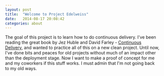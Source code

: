 ```yaml
---
layout: post
title:  "Welcome to Project Edelweiss"
date:   2014-08-17 20:08:42
categories: about
---
```

The goal of this project is to learn how to do continuous delivery. 
I've been reading the great book by Jez Huble and David Farley - [Continuous Delivery][cd], and wanted to practice all of this on a new clean project. Until now, I've done bits and peaces for old projects without much of an impact other than the deployment stage. Now I want to make a proof of concept for me and my coworkers if this stuff works. I must admin that I'm not going back to my old ways.

[cd]:		http://www.amazon.com/Continuous-Delivery-Deployment-Automation-Addison-Wesley/dp/0321601912/ref=sr_1_1?ie=UTF8&qid=1408306969&sr=8-1&keywords=continuous+delivery
